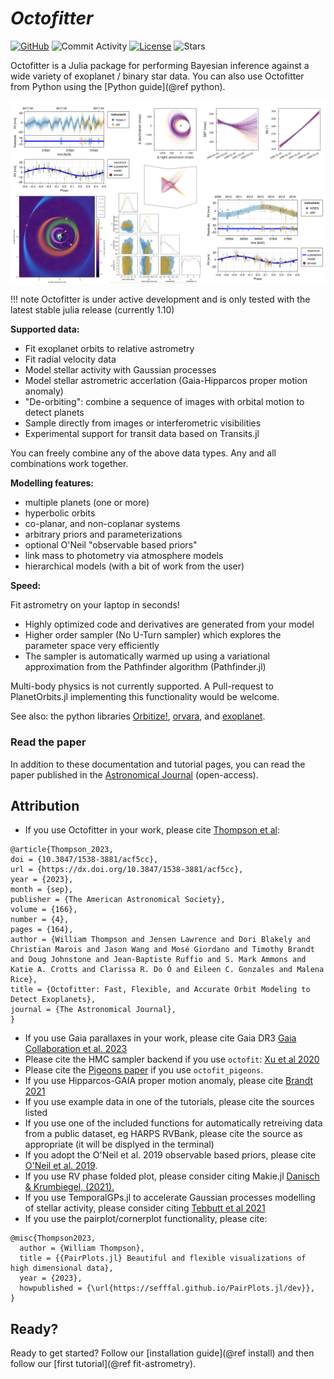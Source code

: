 # *Octofitter*

[![GitHub](https://img.shields.io/badge/Code-GitHub-black.svg)](https://github.com/sefffal/Octofitter.jl)
![Commit Activity](https://img.shields.io/github/commit-activity/y/sefffal/Octofitter.jl)
[![License](https://img.shields.io/github/license/sefffal/Octofitter.jl)](https://github.com/sefffal/Octofitter.jl/blob/master/LICENSE)
![Stars](https://img.shields.io/github/stars/sefffal/Octofitter.jl)


Octofitter is a Julia package for performing Bayesian inference 
against a wide variety of exoplanet / binary star data.
You can also use Octofitter from Python using the [Python guide](@ref python).


![](assets/gallery.png)

!!! note
    Octofitter is under active development and is only tested with the latest stable julia release (currently 1.10)

**Supported data:**
* Fit exoplanet orbits to relative astrometry
* Fit radial velocity data
* Model stellar activity with Gaussian processes
* Model stellar astrometric accerlation (Gaia-Hipparcos proper motion anomaly)
* "De-orbiting": combine a sequence of images with orbital motion to detect planets
* Sample directly from images or interferometric visibilities
* Experimental support for transit data based on Transits.jl

You can freely combine any of the above data types.  Any and all combinations work together.

**Modelling features:**
* multiple planets (one or more)
* hyperbolic orbits
* co-planar, and non-coplanar systems
* arbitrary priors and parameterizations
* optional O'Neil "observable based priors"
* link mass to photometry via atmosphere models
* hierarchical models (with a bit of work from the user)

**Speed:**

Fit astrometry on your laptop in seconds!

* Highly optimized code and derivatives are generated from your model
* Higher order sampler (No U-Turn sampler) which explores the parameter space very efficiently 
* The sampler is automatically warmed up using a variational approximation from the Pathfinder algorithm (Pathfinder.jl) 

Multi-body physics is not currently supported. A Pull-request to PlanetOrbits.jl implementing this functionality would be welcome.

See also: the python libraries [Orbitize!](https://orbitize.readthedocs.io/en/latest/), [orvara](https://github.com/t-brandt/orvara), and [exoplanet](https://docs.exoplanet.codes/en/latest/).

### Read the paper
In addition to these documentation and tutorial pages, you can read the paper published in the [Astronomical Journal](https://dx.doi.org/10.3847/1538-3881/acf5cc) (open-access).

## Attribution
* If you use Octofitter in your work, please cite [Thompson et al](https://dx.doi.org/10.3847/1538-3881/acf5cc):
```
@article{Thompson_2023,
doi = {10.3847/1538-3881/acf5cc},
url = {https://dx.doi.org/10.3847/1538-3881/acf5cc},
year = {2023},
month = {sep},
publisher = {The American Astronomical Society},
volume = {166},
number = {4},
pages = {164},
author = {William Thompson and Jensen Lawrence and Dori Blakely and Christian Marois and Jason Wang and Mosé Giordano and Timothy Brandt and Doug Johnstone and Jean-Baptiste Ruffio and S. Mark Ammons and Katie A. Crotts and Clarissa R. Do Ó and Eileen C. Gonzales and Malena Rice},
title = {Octofitter: Fast, Flexible, and Accurate Orbit Modeling to Detect Exoplanets},
journal = {The Astronomical Journal},
}
```
* If you use Gaia parallaxes in your work, please cite Gaia DR3 [Gaia Collaboration et al. 2023](https://ui.adsabs.harvard.edu/abs/2023A&A...674A...1G)
* Please cite the HMC sampler backend if you use `octofit`: [Xu et al 2020](http://proceedings.mlr.press/v118/xu20a.html)
* Please cite the [Pigeons paper](https://arxiv.org/abs/2308.09769) if you use `octofit_pigeons`.
* If you use Hipparcos-GAIA proper motion anomaly, please cite [Brandt 2021](https://ui.adsabs.harvard.edu/abs/2021ApJS..254...42B)
* If you use example data in one of the tutorials, please cite the sources listed
* If you use one of the included functions for automatically retreiving data from a public dataset, eg HARPS RVBank, please cite the source as appropriate (it will be displyed in the terminal)
* If you adopt the O'Neil et al. 2019 observable based priors, please cite [O'Neil et al. 2019](https://ui.adsabs.harvard.edu/abs/2019AJ....158....4O).
* If you use RV phase folded plot, please consider citing Makie.jl [Danisch & Krumbiegel, (2021).](https://doi.org/10.21105/joss.03349)
* If you use TemporalGPs.jl to accelerate Gaussian processes modelling of stellar activity, please consider citing [Tebbutt et al 2021](https://proceedings.mlr.press/v161/tebbutt21a.html)
* If you use the pairplot/cornerplot functionality, please cite:
```
@misc{Thompson2023,
  author = {William Thompson},
  title = {{PairPlots.jl} Beautiful and flexible visualizations of high dimensional data},
  year = {2023},
  howpublished = {\url{https://sefffal.github.io/PairPlots.jl/dev}},
}
```


## Ready?
Ready to get started? Follow our [installation guide](@ref install) and then follow our [first tutorial](@ref fit-astrometry).
